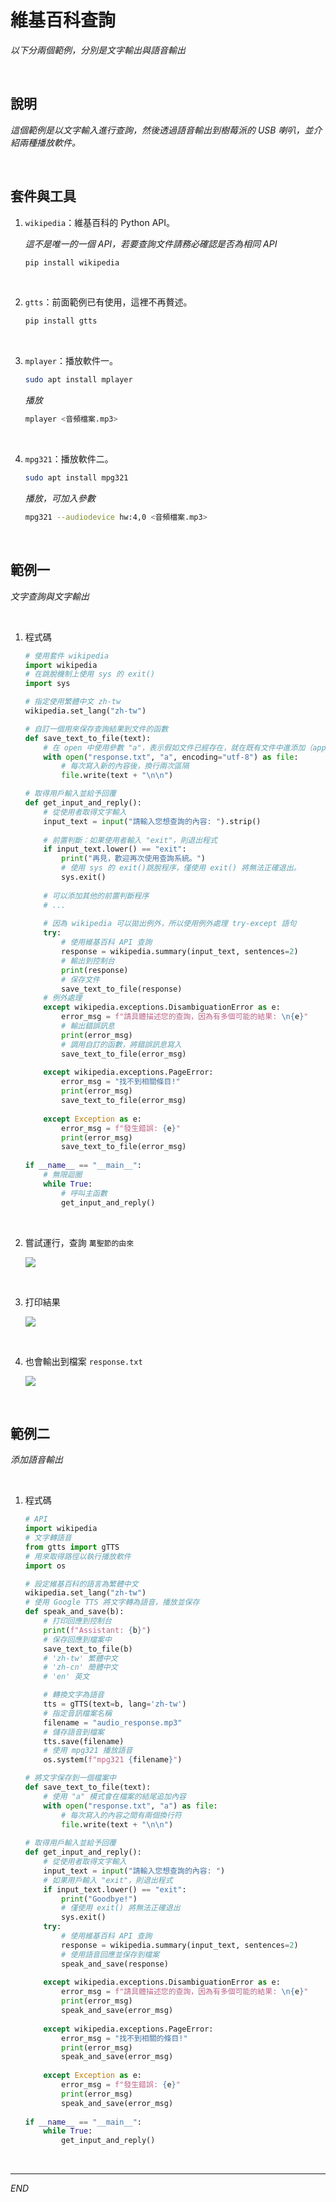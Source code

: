 # 維基百科查詢

_以下分兩個範例，分別是文字輸出與語音輸出_

<br>

## 說明

_這個範例是以文字輸入進行查詢，然後透過語音輸出到樹莓派的 USB 喇叭，並介紹兩種播放軟件。_

<br>

## 套件與工具

1. `wikipedia`：維基百科的 Python API。

    _這不是唯一的一個 API，若要查詢文件請務必確認是否為相同 API_

    ```python
    pip install wikipedia
    ```
<br>

2. `gtts`：前面範例已有使用，這裡不再贅述。

    ```bash
    pip install gtts
    ```

<br>

3. `mplayer`：播放軟件一。

    ```bash
    sudo apt install mplayer
    ```
    _播放_
    ```bash
    mplayer <音頻檔案.mp3>
    ```

<br>

4. `mpg321`：播放軟件二。

    ```bash
    sudo apt install mpg321
    ```
    _播放，可加入參數_
    ```bash
    mpg321 --audiodevice hw:4,0 <音頻檔案.mp3>
    ```

<br>

## 範例一

_文字查詢與文字輸出_

<br>

1. 程式碼

    ```python
    # 使用套件 wikipedia
    import wikipedia
    # 在跳脫機制上使用 sys 的 exit() 
    import sys

    # 指定使用繁體中文 zh-tw
    wikipedia.set_lang("zh-tw")
    
    # 自訂一個用來保存查詢結果到文件的函數
    def save_text_to_file(text):
        # 在 open 中使用參數 "a"，表示假如文件已經存在，就在既有文件中進添加（append）
        with open("response.txt", "a", encoding="utf-8") as file:  
            # 每次寫入新的內容後，換行兩次區隔
            file.write(text + "\n\n")            

    # 取得用戶輸入並給予回覆
    def get_input_and_reply():
        # 從使用者取得文字輸入
        input_text = input("請輸入您想查詢的內容: ").strip()  
        
        # 前置判斷：如果使用者輸入 "exit"，則退出程式
        if input_text.lower() == "exit":
            print("再見，歡迎再次使用查詢系統。")
            # 使用 sys 的 exit()跳脫程序，僅使用 exit() 將無法正確退出。
            sys.exit()
        
        # 可以添加其他的前置判斷程序
        # ...
        
        # 因為 wikipedia 可以拋出例外，所以使用例外處理 try-except 語句
        try:
            # 使用維基百科 API 查詢
            response = wikipedia.summary(input_text, sentences=2)
            # 輸出到控制台
            print(response)           
            # 保存文件
            save_text_to_file(response)  
        # 例外處理
        except wikipedia.exceptions.DisambiguationError as e:
            error_msg = f"請具體描述您的查詢，因為有多個可能的結果: \n{e}"
            # 輸出錯誤訊息
            print(error_msg)
            # 調用自訂的函數，將錯誤訊息寫入
            save_text_to_file(error_msg)
            
        except wikipedia.exceptions.PageError:
            error_msg = "找不到相關條目!"
            print(error_msg)
            save_text_to_file(error_msg)
            
        except Exception as e:
            error_msg = f"發生錯誤: {e}"
            print(error_msg)
            save_text_to_file(error_msg)
            
    if __name__ == "__main__":
        # 無限迴圈
        while True:
            # 呼叫主函數
            get_input_and_reply()
    ```

<br>

2. 嘗試運行，查詢 `萬聖節的由來`

    ![](images/img_18.png)

<br>

3. 打印結果

    ![](images/img_19.png)

<br>

4. 也會輸出到檔案 `response.txt`

    ![](images/img_20.png)

<br>

## 範例二

_添加語音輸出_



<br>

1. 程式碼

    ```python
    # API
    import wikipedia
    # 文字轉語音
    from gtts import gTTS
    # 用來取得路徑以執行播放軟件
    import os

    # 設定維基百科的語言為繁體中文
    wikipedia.set_lang("zh-tw")
    # 使用 Google TTS 將文字轉為語音，播放並保存
    def speak_and_save(b):
        # 打印回應到控制台
        print(f"Assistant: {b}")            
        # 保存回應到檔案中
        save_text_to_file(b)                
        # 'zh-tw' 繁體中文
        # 'zh-cn' 簡體中文
        # 'en' 英文

        # 轉換文字為語音
        tts = gTTS(text=b, lang='zh-tw')    
        # 指定音訊檔案名稱
        filename = "audio_response.mp3"     
        # 儲存語音到檔案
        tts.save(filename)                  
        # 使用 mpg321 播放語音
        os.system(f"mpg321 {filename}")     

    # 將文字保存到一個檔案中
    def save_text_to_file(text):
        # 使用 "a" 模式會在檔案的結尾追加內容
        with open("response.txt", "a") as file: 
            # 每次寫入的內容之間有兩個換行符
            file.write(text + "\n\n")           
            
    # 取得用戶輸入並給予回覆
    def get_input_and_reply():
        # 從使用者取得文字輸入
        input_text = input("請輸入您想查詢的內容: ") 
        # 如果用戶輸入 "exit"，則退出程式
        if input_text.lower() == "exit":
            print("Goodbye!")
            # 僅使用 exit() 將無法正確退出
            sys.exit()
        try:
            # 使用維基百科 API 查詢
            response = wikipedia.summary(input_text, sentences=2)
            # 使用語音回應並保存到檔案
            speak_and_save(response)     
            
        except wikipedia.exceptions.DisambiguationError as e:
            error_msg = f"請具體描述您的查詢，因為有多個可能的結果: \n{e}"
            print(error_msg)
            speak_and_save(error_msg)
            
        except wikipedia.exceptions.PageError:
            error_msg = "找不到相關的條目!"
            print(error_msg)
            speak_and_save(error_msg)
            
        except Exception as e:
            error_msg = f"發生錯誤: {e}"
            print(error_msg)
            speak_and_save(error_msg)
            
    if __name__ == "__main__":
        while True:
            get_input_and_reply()
    ```


<br>

---

_END_
